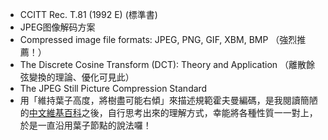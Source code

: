 - CCITT Rec. T.81 (1992 E) (標準書)
- JPEG图像解码方案
- Compressed image file formats: JPEG, PNG, GIF, XBM, BMP （強烈推薦！）
- The Discrete Cosine Transform (DCT): Theory and Application （離散餘弦變換的理論、優化可見此）
- The JPEG Still Picture Compression Standard
- 用「維持葉子高度，將樹盡可能右傾」來描述規範霍夫曼編碼，是我閱讀簡陋的[中文維基百科](https://zh.wikipedia.org/wiki/%E8%8C%83%E6%B0%8F%E9%9C%8D%E5%A4%AB%E6%9B%BC%E7%B7%A8%E7%A2%BC)之後，自行思考出來的理解方式，幸能將各種性質一一對上，於是一直沿用葉子節點的說法囉！